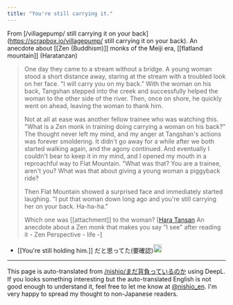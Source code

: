 ```yaml
---
title: "You're still carrying it."
---
```


From [/villagepump/ still carrying it on your back](https://scrapbox.io/villagepump/ still carrying it on your back).
An anecdote about [[Zen (Buddhism)]] monks of the Meiji era, [[flatland mountain]] (Haratanzan)

>  One day they came to a stream without a bridge.
>  A young woman stood a short distance away, staring at the stream with a troubled look on her face.
>  "I will carry you on my back."
>  With the woman on his back, Tangshan stepped into the creek and successfully helped the woman to the other side of the river.
>  Then, once on shore, he quickly went on ahead, leaving the woman to thank him.
>
>  Not at all at ease was another fellow trainee who was watching this.
>  "What is a Zen monk in training doing carrying a woman on his back?"
>  The thought never left my mind, and my anger at Tangshan's actions was forever smoldering.
>  It didn't go away for a while after we both started walking again, and the agony continued.
>  And eventually I couldn't bear to keep it in my mind, and I opened my mouth in a reproachful way to Flat Mountain.
>  "What was that? You are a trainee, aren't you? What was that about giving a young woman a piggyback ride?
>
>  Then Flat Mountain showed a surprised face and immediately started laughing.
>  "I put that woman down long ago and you're still carrying her on your back. Ha-ha-ha."
>
>  Which one was [[attachment]] to the woman?
[[Hara Tansan](https://www.zen-essay.com/entry/zensou-itsuwa-haratanzan) An anecdote about a Zen monk that makes you say "I see" after reading it - Zen Perspective - life -]

- [[You're still holding him.]] だと思ってた(要確認)<img src='https://scrapbox.io/api/pages/villagepump/nishio/icon' alt='/villagepump/nishio.icon' height="19.5"/>

---
This page is auto-translated from [/nishio/まだ背負っているのか](https://scrapbox.io/nishio/まだ背負っているのか) using DeepL. If you looks something interesting but the auto-translated English is not good enough to understand it, feel free to let me know at [@nishio_en](https://twitter.com/nishio_en). I'm very happy to spread my thought to non-Japanese readers.
